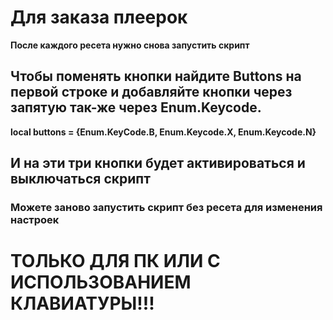 # Для заказа плеерок
<b> После каждого ресета нужно снова запустить скрипт
## Чтобы поменять кнопки найдите Buttons на первой строке и добавляйте кнопки через запятую так-же через Enum.Keycode.
local buttons = {Enum.KeyCode.B, Enum.Keycode.X, Enum.Keycode.N}
## И на эти три кнопки будет активироваться и выключаться скрипт
### Можете заново запустить скрипт без ресета для изменения настроек
# ТОЛЬКО ДЛЯ ПК ИЛИ С ИСПОЛЬЗОВАНИЕМ КЛАВИАТУРЫ!!!
